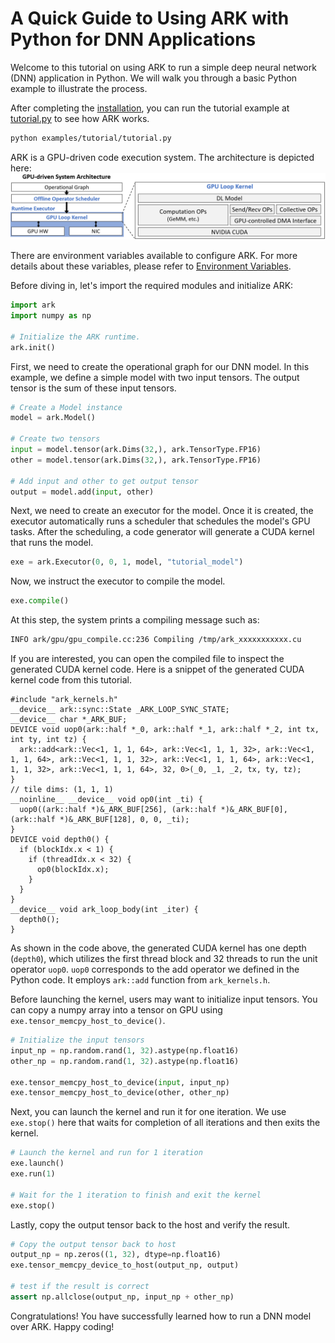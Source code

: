 # A Quick Guide to Using ARK with Python for DNN Applications

Welcome to this tutorial on using ARK to run a simple deep neural network (DNN) application in Python. We will walk you through a basic Python example to illustrate the process.

After completing the [installation](./install.md), you can run the tutorial example at [tutorial.py](../examples/tutorial/tutorial.py) to see how ARK works. 

```bash
python examples/tutorial/tutorial.py
```

ARK is a GPU-driven code execution system. The architecture is depicted here: ![GPU-driven System Architecture](./imgs/GPU-driven_System_Architecture.png)

There are environment variables available to configure ARK. For more details about these variables, please refer to [Environment Variables](./env.md).

Before diving in, let's import the required modules and initialize ARK:

```python
import ark
import numpy as np

# Initialize the ARK runtime.
ark.init()
```
First, we need to create the operational graph for our DNN model. In this example, we define a simple model with two input tensors. The output tensor is the sum of these input tensors.

```python
# Create a Model instance
model = ark.Model()

# Create two tensors
input = model.tensor(ark.Dims(32,), ark.TensorType.FP16)
other = model.tensor(ark.Dims(32,), ark.TensorType.FP16)

# Add input and other to get output tensor
output = model.add(input, other)
```

Next, we need to create an executor for the model. Once it is created, the executor automatically runs a scheduler that schedules the model's GPU tasks. After the scheduling, a code generator will generate a CUDA kernel that runs the model.

```python
exe = ark.Executor(0, 0, 1, model, "tutorial_model")
```

Now, we instruct the executor to compile the model.

```python
exe.compile()
```

At this step, the system prints a compiling message such as:

```bash
INFO ark/gpu/gpu_compile.cc:236 Compiling /tmp/ark_xxxxxxxxxxx.cu
```

If you are interested, you can open the compiled file to inspect the generated CUDA kernel code. Here is a snippet of the generated CUDA kernel code from this tutorial.

```cuda
#include "ark_kernels.h"
__device__ ark::sync::State _ARK_LOOP_SYNC_STATE;
__device__ char *_ARK_BUF;
DEVICE void uop0(ark::half *_0, ark::half *_1, ark::half *_2, int tx, int ty, int tz) {
  ark::add<ark::Vec<1, 1, 1, 64>, ark::Vec<1, 1, 1, 32>, ark::Vec<1, 1, 1, 64>, ark::Vec<1, 1, 1, 32>, ark::Vec<1, 1, 1, 64>, ark::Vec<1, 1, 1, 32>, ark::Vec<1, 1, 1, 64>, 32, 0>(_0, _1, _2, tx, ty, tz);
}
// tile dims: (1, 1, 1)
__noinline__ __device__ void op0(int _ti) {
  uop0((ark::half *)&_ARK_BUF[256], (ark::half *)&_ARK_BUF[0], (ark::half *)&_ARK_BUF[128], 0, 0, _ti);
}
DEVICE void depth0() {
  if (blockIdx.x < 1) {
    if (threadIdx.x < 32) {
      op0(blockIdx.x);
    }
  }
}
__device__ void ark_loop_body(int _iter) {
  depth0();
}
```
As shown in the code above, the generated CUDA kernel has one depth (`depth0`), which utilizes the first thread block and 32 threads to run the unit operator `uop0`. `uop0` corresponds to the add operator we defined in the Python code. It employs `ark::add` function from `ark_kernels.h`.

Before launching the kernel, users may want to initialize input tensors. You can copy a numpy array into a tensor on GPU using `exe.tensor_memcpy_host_to_device()`.

```python
# Initialize the input tensors
input_np = np.random.rand(1, 32).astype(np.float16)
other_np = np.random.rand(1, 32).astype(np.float16)

exe.tensor_memcpy_host_to_device(input, input_np)
exe.tensor_memcpy_host_to_device(other, other_np)
```

Next, you can launch the kernel and run it for one iteration. We use `exe.stop()` here that waits for completion of all iterations and then exits the kernel.

```python
# Launch the kernel and run for 1 iteration
exe.launch()
exe.run(1)

# Wait for the 1 iteration to finish and exit the kernel
exe.stop()
```

Lastly, copy the output tensor back to the host and verify the result.

```python
# Copy the output tensor back to host
output_np = np.zeros((1, 32), dtype=np.float16)
exe.tensor_memcpy_device_to_host(output_np, output)

# test if the result is correct
assert np.allclose(output_np, input_np + other_np)
```

Congratulations! You have successfully learned how to run a DNN model over ARK. Happy coding!
